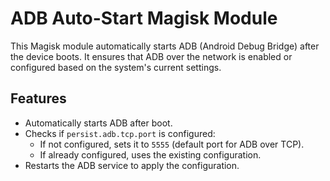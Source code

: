 # ADB Auto-Start Magisk Module

This Magisk module automatically starts ADB (Android Debug Bridge) after the device boots. It ensures that ADB over the network is enabled or configured based on the system's current settings.

## Features
- Automatically starts ADB after boot.
- Checks if `persist.adb.tcp.port` is configured:
  - If not configured, sets it to `5555` (default port for ADB over TCP).
  - If already configured, uses the existing configuration.
- Restarts the ADB service to apply the configuration.
